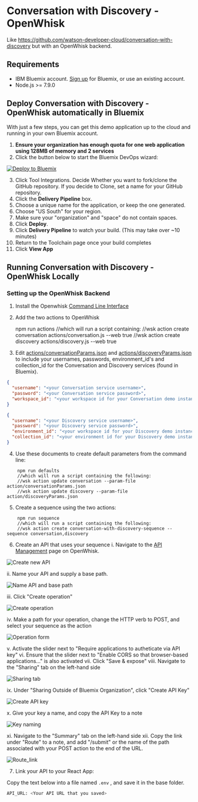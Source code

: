 # Conversation with Discovery - OpenWhisk
Like https://github.com/watson-developer-cloud/conversation-with-discovery but with an OpenWhisk backend.

## Requirements
* IBM Bluemix account. <a href="https://console.bluemix.net/?cm_mmc=GitHubReadMe">Sign up</a> for Bluemix, or use an existing account.
* Node.js >= 7.9.0

## Deploy Conversation with Discovery - OpenWhisk automatically in Bluemix
With just a few steps, you can get this demo application up to the cloud and running in your own Bluemix account.
1. **Ensure your organization has enough quota for one web application using 128MB of memory and 2 services**
2. Click the button below to start the Bluemix DevOps wizard:

[![Deploy to Bluemix](https://bluemix.net/deploy/button.png)](https://bluemix.net/devops/setup/deploy?repository=https://github.com/chris-anchez/conversation-with-discovery-openwhisk)

3. Click Tool Integrations. Decide Whether you want to fork/clone the GitHub repository. If you decide to Clone, set a name for your GitHub repository.
4. Click the **Delivery Pipeline** box.
5. Choose a unique name for the application, or keep the one generated.
6. Choose "US South" for your region.
7. Make sure your "organization" and "space" do not contain spaces.
8. Click **Deploy**.
9. Click **Delivery Pipeline** to watch your build. (This may take over ~10 minutes)
10. Return to the Toolchain page once your build completes
11. Click **View App**

## Running Conversation with Discovery - OpenWhisk Locally

### Setting up the OpenWhisk Backend
1. Install the Openwhisk [Command Line Interface](https://console.bluemix.net/openwhisk/learn/cli)
2. Add the two actions to OpenWhisk
    
    npm run actions
    //which will run a script containing:
    //wsk action create conversation actions/conversation.js --web true
    //wsk action create discovery actions/discovery.js --web true

3. Edit [actions/conversationParams.json](actions/conversationParams.json) and [actions/discoveryParams.json](actions/discoveryParams.json) to include your usernames, passwords, environment_id's and collection_id for the Conversation and Discovery services (found in Bluemix).

```json
{
  "username": "<your Conversation service username>",
  "password": "<your Conversation service password>",
  "workspace_id": "<your workspace id for your Conversation demo instance>"
}
```

```json
{
  "username": "<your Discovery service username>",
  "password": "<your Discovery service password>",
  "environment_id": "<your workspace id for your Discovery demo instance>",
  "collection_id": "<your environment id for your Discovery demo instance>"
}
```

4. Use these documents to create default parameters from the command line:

```    
    npm run defaults
    //which will run a script containing the following:
    //wsk action update conversation --param-file action/conversationParams.json
    //wsk action update discovery --param-file action/discoveryParams.json
```

5. Create a sequence using the two actions:

```
    npm run sequence
    //which will run a script containing the following:
    //wsk action create conversation-with-discovery-sequence --sequence conversation,discovery
```
    
6. Create an API that uses your sequence
  i. Navigate to the [API Management](https://console.bluemix.net/openwhisk/apimanagement?env_id=ibm:yp:us-south) page on OpenWhisk.

![Create new API]( README_pictures/Create_API.png?raw=true )

  ii. Name your API and supply a base path.

![Name API and base path]( README_pictures/API_info.png?raw=true )

  iii. Click "Create operation"

![Create operation]( README_pictures/Create_operation.png?raw=true )

  iv. Make a path for your operation, change the HTTP verb to POST, and select your sequence as the action

![Operation form]( README_pictures/Create_Operation_Form.png?raw=true )

  v. Activate the slider next to "Require applications to autheticate via API key"
  vi. Ensure that the slider next to "Enable CORS so that browser-based applications..." is also activated
  vii. Click "Save & expose"
  viii. Navigate to the "Sharing" tab on the left-hand side

![Sharing tab]( README_pictures/Sharing_tab.png?raw=true )

  ix. Under "Sharing Outside of Bluemix Organization", click "Create API Key"

![Create API key]( README_pictures/Create_API_key.png?raw=true )

  x. Give your key a name, and copy the API Key to a note

![Key naming]( README_pictures/Key_naming.png?raw=true )

  xi. Navigate to the "Summary" tab on the left-hand side
  xii. Copy the link under "Route" to a note, and add "/submit" or the name of the path associated with your POST action to the end of the URL.

![Route_link]( README_pictures/Route_link.png?raw=true )

7. Link your API to your React App:

Copy the text below into a file named `.env` , and save it in the base folder.

```bash
API_URL: <Your API URL that you saved>
```
